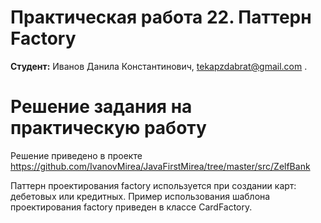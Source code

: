 # Практическая работа 22. Паттерн Factory
**Студент:** Иванов Данила Константинович, tekapzdabrat@gmail.com .
# Решение задания на практическую работу
Решение приведено в проекте https://github.com/IvanovMirea/JavaFirstMirea/tree/master/src/ZelfBank

Паттерн проектирования factory используется при создании карт: дебетовых или кредитных. Пример использования шаблона проектирования factory приведен в классе CardFactory.

